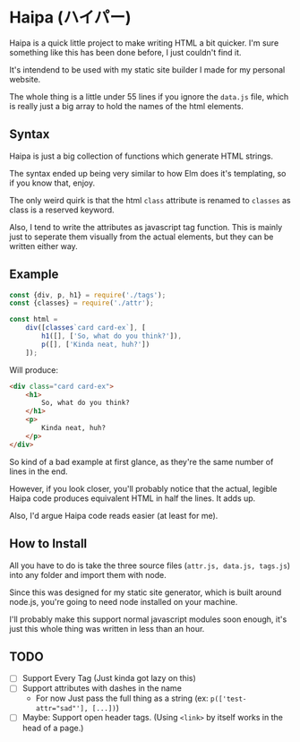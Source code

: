 # Haipa (ハイパー)

Haipa is a quick little project to make writing HTML a bit quicker.
I'm sure something like this has been done before, I just couldn't find it.

It's intendend to be used with my static site builder I made for my personal website.

The whole thing is a little under 55 lines if you ignore the `data.js` file, which is really just a big array to hold the names of the html elements.

## Syntax

Haipa is just a big collection of functions which generate HTML strings.

The syntax ended up being very similar to how Elm does it's templating, so if you know that, enjoy.

The only weird quirk is that the html `class` attribute is renamed to `classes` as class is a reserved keyword.

Also, I tend to write the attributes as javascript tag function.  This is mainly just to seperate them visually from the actual elements, but they can be written either way.



## Example
```JavaScript
const {div, p, h1} = require('./tags');
const {classes} = require('./attr');

const html = 
	div([classes`card card-ex`], [
		h1([], ['So, what do you think?']),
		p([], ['Kinda neat, huh?'])
	]);
```

Will produce:
```HTML
<div class="card card-ex">
	<h1>
		So, what do you think?
	</h1>
	<p>
		Kinda neat, huh?
	</p>
</div>
```

So kind of a bad example at first glance, as they're the same number of lines in the end.

However, if you look closer, you'll probably notice that the actual, legible Haipa code produces equivalent HTML in half the lines.  It adds up.

Also, I'd argue Haipa code reads easier (at least for me).

## How to Install
All you have to do is take the three source files (`attr.js, data.js, tags.js`) into any folder and import them with node.

Since this was designed for my static site generator, which is built around node.js, you're going to need node installed on your machine.

I'll probably make this support normal javascript modules soon enough, it's just this whole thing was written in less than an hour.

## TODO
- [ ] Support Every Tag (Just kinda got lazy on this)
- [ ] Support attributes with dashes in the name
	* For now Just pass the full thing as a string (ex: `p(['test-attr="sad"'], [...])`)
- [ ] Maybe: Support open header tags. (Using `<link>` by itself works in the head of a page.)